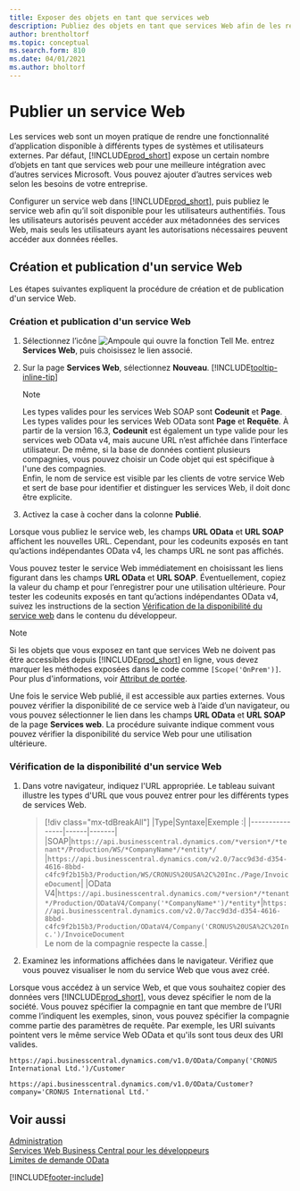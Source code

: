 ```yaml
---
title: Exposer des objets en tant que services web
description: Publiez des objets en tant que services Web afin de les rendre immédiatement disponibles pour votre solution Business Central.
author: brentholtorf
ms.topic: conceptual
ms.search.form: 810
ms.date: 04/01/2021
ms.author: bholtorf
---
```

# Publier un service Web

Les services web sont un moyen pratique de rendre une fonctionnalité d’application disponible à différents types de systèmes et utilisateurs externes. Par défaut, [!INCLUDE[prod_short](includes/prod_short.md)] expose un certain nombre d’objets en tant que services web pour une meilleure intégration avec d’autres services Microsoft. Vous pouvez ajouter d’autres services web selon les besoins de votre entreprise.  

Configurer un service web dans [!INCLUDE[prod_short](includes/prod_short.md)], puis publiez le service web afin qu’il soit disponible pour les utilisateurs authentifiés. Tous les utilisateurs autorisés peuvent accéder aux métadonnées des services Web, mais seuls les utilisateurs ayant les autorisations nécessaires peuvent accéder aux données réelles.  

## Création et publication d'un service Web

Les étapes suivantes expliquent la procédure de création et de publication d'un service Web.  

### Création et publication d'un service Web  

1. Sélectionnez l’icône ![Ampoule qui ouvre la fonction Tell Me.](media/ui-search/search_small.png "Dites-moi ce que vous voulez faire") entrez **Services Web**, puis choisissez le lien associé.  
2. Sur la page **Services Web**, sélectionnez **Nouveau**. [!INCLUDE[tooltip-inline-tip](includes/tooltip-inline-tip_md.md)]  

    > [!NOTE]  
    > Les types valides pour les services Web SOAP sont **Codeunit** et **Page**. Les types valides pour les services Web OData sont **Page** et **Requête**. À partir de la version 16.3, **Codeunit** est également un type valide pour les services web OData v4, mais aucune URL n’est affichée dans l’interface utilisateur. De même, si la base de données contient plusieurs compagnies, vous pouvez choisir un Code objet qui est spécifique à l'une des compagnies.  
    > Enfin, le nom de service est visible par les clients de votre service Web et sert de base pour identifier et distinguer les services Web, il doit donc être explicite.

3. Activez la case à cocher dans la colonne **Publié**.  

Lorsque vous publiez le service web, les champs **URL OData** et **URL SOAP** affichent les nouvelles URL. Cependant, pour les codeunits exposés en tant qu’actions indépendantes OData v4, les champs URL ne sont pas affichés.  

Vous pouvez tester le service Web immédiatement en choisissant les liens figurant dans les champs **URL OData** et **URL SOAP**. Éventuellement, copiez la valeur du champ et pour l’enregistrer pour une utilisation ultérieure. Pour tester les codeunits exposés en tant qu’actions indépendantes OData v4, suivez les instructions de la section [Vérification de la disponibilité du service web](/dynamics365/business-central/dev-itpro/developer/devenv-creating-and-interacting-with-odatav4-unbound-action#verifying-web-service-availability) dans le contenu du développeur.

> [!NOTE]
> Si les objets que vous exposez en tant que services Web ne doivent pas être accessibles depuis [!INCLUDE[prod_short](includes/prod_short.md)] en ligne, vous devez marquer les méthodes exposées dans le code comme `[Scope('OnPrem')]`. Pour plus d'informations, voir [Attribut de portée](/dynamics365/business-central/dev-itpro/developer/methods/devenv-scope-attribute).

Une fois le service Web publié, il est accessible aux parties externes. Vous pouvez vérifier la disponibilité de ce service web à l’aide d’un navigateur, ou vous pouvez sélectionner le lien dans les champs **URL OData** et **URL SOAP** de la page **Services web**. La procédure suivante indique comment vous pouvez vérifier la disponibilité du service Web pour une utilisation ultérieure.  

### Vérification de la disponibilité d'un service Web  

1. Dans votre navigateur, indiquez l'URL appropriée. Le tableau suivant illustre les types d'URL que vous pouvez entrer pour les différents types de services Web.  

    > [!div class="mx-tdBreakAll"]
    > |Type|Syntaxe|Exemple :|
    > |----------------|------|-------|
    > |SOAP|`https://api.businesscentral.dynamics.com/*version*/*tenant*/Production/WS/*CompanyName*/*entity*/` |`https://api.businesscentral.dynamics.com/v2.0/7acc9d3d-d354-4616-8bbd-c4fc9f2b15b3/Production/WS/CRONUS%20USA%2C%20Inc./Page/InvoiceDocument`|
    > |OData V4|`https://api.businesscentral.dynamics.com/*version*/*tenant*/Production/ODataV4/Company('*CompanyName*')/*entity*`|`https://api.businesscentral.dynamics.com/v2.0/7acc9d3d-d354-4616-8bbd-c4fc9f2b15b3/Production/ODataV4/Company('CRONUS%20USA%2C%20Inc.')/InvoiceDocument`<br/>    Le nom de la compagnie respecte la casse.|

2. Examinez les informations affichées dans le navigateur. Vérifiez que vous pouvez visualiser le nom du service Web que vous avez créé.  

Lorsque vous accédez à un service Web, et que vous souhaitez copier des données vers [!INCLUDE[prod_short](includes/prod_short.md)], vous devez spécifier le nom de la société. Vous pouvez spécifier la compagnie en tant que membre de l’URI comme l’indiquent les exemples, sinon, vous pouvez spécifier la compagnie comme partie des paramètres de requête. Par exemple, les URI suivants pointent vers le même service Web OData et qu'ils sont tous deux des URI valides.  

```
https://api.businesscentral.dynamics.com/v1.0/OData/Company('CRONUS International Ltd.')/Customer  
```

```
https://api.businesscentral.dynamics.com/v1.0/OData/Customer?company='CRONUS International Ltd.'  
```

## Voir aussi

[Administration](admin-setup-and-administration.md)  
[Services Web Business Central pour les développeurs](/dynamics365/business-central/dev-itpro/webservices/web-services)  
[Limites de demande OData](/dynamics365/business-central/dev-itpro/administration/operational-limits-online#ODataServices)  


[!INCLUDE[footer-include](includes/footer-banner.md)]
